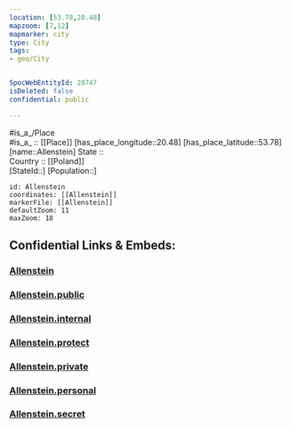 ```yaml
---
location: [53.78,20.48] 
mapzoom: [7,12] 
mapmarker: city 
type: City
tags:
- geo/City


SpocWebEntityId: 28747
isDeleted: false
confidential: public

---
```

#is_a_/Place  
#is_a_ :: [[Place]] 
[has_place_longitude::20.48] 
[has_place_latitude::53.78] 
[name::Allenstein] 
State ::  
Country :: [[Poland]]  
[StateId::] 
[Population::] 



```leaflet
id: Allenstein
coordinates: [[Allenstein]] 
markerFile: [[Allenstein]] 
defaultZoom: 11 
maxZoom: 18
```


## Confidential Links & Embeds: 

### [Allenstein](/_Standards/Earth/Continent/Europe/Europe~East/Poland/Provinces~Poland/Warmian-Masurian/City/Allenstein.md) 

### [Allenstein.public](/_public/Earth/Continent/Europe/Europe~East/Poland/Provinces~Poland/Warmian-Masurian/City/Allenstein.public.md) 

### [Allenstein.internal](/_internal/Earth/Continent/Europe/Europe~East/Poland/Provinces~Poland/Warmian-Masurian/City/Allenstein.internal.md) 

### [Allenstein.protect](/_protect/Earth/Continent/Europe/Europe~East/Poland/Provinces~Poland/Warmian-Masurian/City/Allenstein.protect.md) 

### [Allenstein.private](/_private/Earth/Continent/Europe/Europe~East/Poland/Provinces~Poland/Warmian-Masurian/City/Allenstein.private.md) 

### [Allenstein.personal](/_personal/Earth/Continent/Europe/Europe~East/Poland/Provinces~Poland/Warmian-Masurian/City/Allenstein.personal.md) 

### [Allenstein.secret](/_secret/Earth/Continent/Europe/Europe~East/Poland/Provinces~Poland/Warmian-Masurian/City/Allenstein.secret.md)

